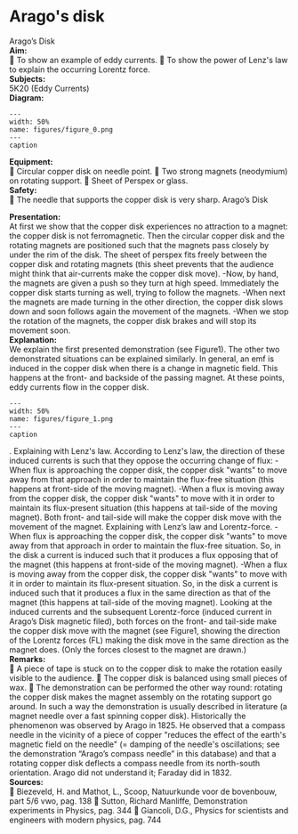 # Arago's disk 
 Arago’s Disk   
<b> Aim: </b>  
  To show an example of eddy currents.  To show the power of Lenz's law to explain the occurring Lorentz force.   
<b> Subjects: </b>  
 5K20 (Eddy Currents)   
<b> Diagram: </b>  
    
```{figure} figures/figure_0.png  
---  
width: 50%  
name: figures/figure_0.png  
---  
caption  
``` 
    
<b> Equipment: </b>  
  Circular copper disk on needle point.  Two strong magnets (neodymium) on rotating support.  Sheet of Perspex or glass.   
<b> Safety: </b>  
  The needle that supports the copper disk is very sharp.  Arago’s Disk
    
<b> Presentation: </b>  
 At first we show that the copper disk experiences no attraction to a magnet: the copper disk is not ferromagnetic. Then the circular copper disk and the rotating magnets are positioned such that the magnets pass closely by under the rim of the disk. The sheet of perspex fits freely between the copper disk and rotating magnets (this sheet prevents that the audience might think that air-currents make the copper disk move). -Now, by hand, the magnets are given a push so they turn at high speed. Immediately the copper disk starts turning as well, trying to follow the magnets. -When next the magnets are made turning in the other direction, the copper disk slows down and soon follows again the movement of the magnets. -When we stop the rotation of the magnets, the copper disk brakes and will stop its movement soon.   
<b> Explanation: </b>  
 We explain the first presented demonstration (see Figure1). The other two demonstrated situations can be explained similarly. In general, an emf is induced in the copper disk when there is a change in magnetic field. This happens at the front- and backside of the passing magnet. At these points, eddy currents flow in the copper disk.     
```{figure} figures/figure_1.png  
---  
width: 50%  
name: figures/figure_1.png  
---  
caption  
``` 
 .  Explaining with Lenz's law. According to Lenz's law, the direction of these induced currents is such that they oppose the occurring change of flux: -When flux is approaching the copper disk, the copper disk "wants" to move away from that approach in order to maintain the flux-free situation (this happens at front-side of the moving magnet). -When a flux is moving away from the copper disk, the copper disk "wants" to move with it in order to maintain its flux-present situation (this happens at tail-side of the moving magnet). Both front- and tail-side will make the copper disk move with the movement of the magnet. Explaining with Lenz’s law and Lorentz-force. -When flux is approaching the copper disk, the copper disk "wants" to move away from that approach in order to maintain the flux-free situation. So, in the disk a current is induced such that it produces a flux opposing that of the magnet (this happens at front-side of the moving magnet). -When a flux is moving away from the copper disk, the copper disk "wants" to move with it in order to maintain its flux-present situation. So, in the disk a current is induced such that it produces a flux in the same direction as that of the magnet (this happens at tail-side of the moving magnet).  Looking at the induced currents and the subsequent Lorentz-force (induced current in Arago’s Disk  magnetic filed), both forces on the front- and tail-side make the copper disk move with the magnet (see Figure1, showing the direction of the Lorentz forces (FL) making the disk move in the same direction as the magnet does. (Only the forces closest to the magnet are drawn.)   
<b> Remarks: </b>  
  A piece of tape is stuck on to the copper disk to make the rotation easily visible to the audience.  The copper disk is balanced using small pieces of wax.  The demonstration can be performed the other way round: rotating the copper disk makes the magnet assembly on the rotating support go around. In such a way the demonstration is usually described in literature (a magnet needle over a fast spinning copper disk). Historically the phenomenon was observed by Arago in 1825. He observed that a compass needle in the vicinity of a piece of copper "reduces the effect of the earth's magnetic field on the needle" (= damping of the needle's oscillations; see the demonstration “Arago’s compass needle” in this database) and that a rotating copper disk deflects a compass needle from its north-south orientation.  Arago did not understand it; Faraday did in 1832.   
<b> Sources: </b>  
  Biezeveld, H. and Mathot, L., Scoop, Natuurkunde voor de bovenbouw, part 5/6 vwo, pag. 138  Sutton, Richard Manliffe, Demonstration experiments in Physics, pag. 344  Giancoli, D.G., Physics for scientists and engineers with modern physics, pag. 744  